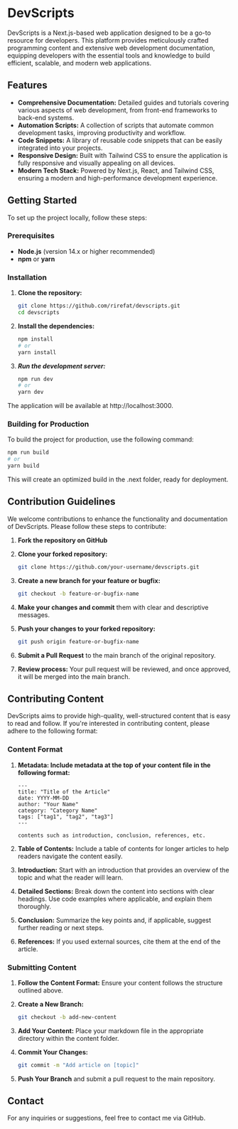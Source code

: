 # DevScripts

DevScripts is a Next.js-based web application designed to be a go-to resource for developers. This platform provides meticulously crafted programming content and extensive web development documentation, equipping developers with the essential tools and knowledge to build efficient, scalable, and modern web applications.

## Features

- **Comprehensive Documentation:** Detailed guides and tutorials covering various aspects of web development, from front-end frameworks to back-end systems.
- **Automation Scripts:** A collection of scripts that automate common development tasks, improving productivity and workflow.
- **Code Snippets:** A library of reusable code snippets that can be easily integrated into your projects.
- **Responsive Design:** Built with Tailwind CSS to ensure the application is fully responsive and visually appealing on all devices.
- **Modern Tech Stack:** Powered by Next.js, React, and Tailwind CSS, ensuring a modern and high-performance development experience.

## Getting Started

To set up the project locally, follow these steps:

### Prerequisites

- **Node.js** (version 14.x or higher recommended)
- **npm** or **yarn**

### Installation

1. **Clone the repository:**
   ```bash
   git clone https://github.com/rirefat/devscripts.git
   cd devscripts   
2. **Install the dependencies:**
    ```bash
    npm install
    # or
    yarn install
3. ***Run the development server:***
    ```bash
    npm run dev
    # or
    yarn dev
The application will be available at http://localhost:3000.

### Building for Production
To build the project for production, use the following command:
```bash
npm run build
# or
yarn build
```

This will create an optimized build in the .next folder, ready for deployment.

## Contribution Guidelines
We welcome contributions to enhance the functionality and documentation of DevScripts. Please follow these steps to contribute:
1. **Fork the repository on GitHub**

2. **Clone your forked repository:**
    ```bash
    git clone https://github.com/your-username/devscripts.git

3. **Create a new branch for your feature or bugfix:**
    ```bash
    git checkout -b feature-or-bugfix-name
4. **Make your changes and commit** them with clear and descriptive messages.
5. **Push your changes to your forked repository:**
    ```bash
    git push origin feature-or-bugfix-name
6. **Submit a Pull Request** to the main branch of the original repository.
7. **Review process:** Your pull request will be reviewed, and once approved, it will be merged into the main branch.

## Contributing Content
DevScripts aims to provide high-quality, well-structured content that is easy to read and follow. If you're interested in contributing content, please adhere to the following format:

### Content Format
1. **Metadata: Include metadata at the top of your content file in the following format:**
    ```
    ---
    title: "Title of the Article"
    date: YYYY-MM-DD
    author: "Your Name"
    category: "Category Name"
    tags: ["tag1", "tag2", "tag3"]
    ---

    contents such as introduction, conclusion, references, etc.
    ```
2. **Table of Contents:** Include a table of contents for longer articles to help readers navigate the content easily.

3. **Introduction:** Start with an introduction that provides an overview of the topic and what the reader will learn.

4. **Detailed Sections:** Break down the content into sections with clear headings. Use code examples where applicable, and explain them thoroughly.

5. **Conclusion:** Summarize the key points and, if applicable, suggest further reading or next steps.

6. **References:** If you used external sources, cite them at the end of the article.

### Submitting Content
1. **Follow the Content Format:** Ensure your content follows the structure outlined above.

2. **Create a New Branch:**
    ```bash
    git checkout -b add-new-content
3. **Add Your Content:** Place your markdown file in the appropriate directory within the content folder.

4. **Commit Your Changes:**
    ```bash
    git commit -m "Add article on [topic]"
5. **Push Your Branch** and submit a pull request to the main repository.


## Contact
For any inquiries or suggestions, feel free to contact me via GitHub.